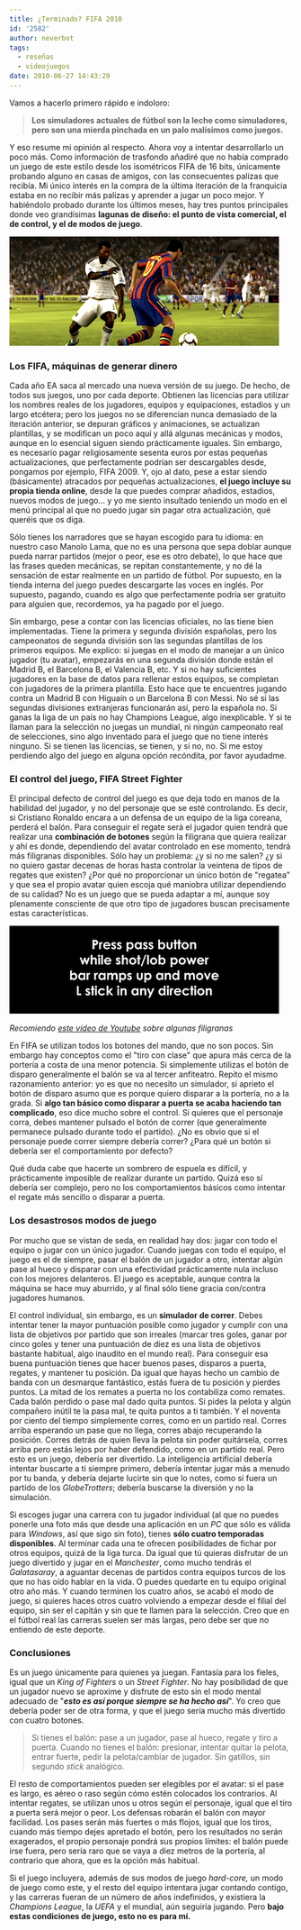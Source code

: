 ```yaml
---
title: ¿Terminado? FIFA 2010
id: '2582'
author: neverbot
tags:
  - reseñas
  - videojuegos
date: 2010-06-27 14:43:29
---
```


Vamos a hacerlo primero rápido e indoloro:

> **Los simuladores actuales de fútbol son la leche como simuladores, pero son una mierda pinchada en un palo malísimos como juegos.**

Y eso resume mi opinión al respecto. Ahora voy a intentar desarrollarlo un poco más. Como información de trasfondo añadiré que no había comprado un juego de este estilo desde los isométricos FIFA de 16 bits, únicamente probando alguno en casas de amigos, con las consecuentes palizas que recibía. Mi único interés en la compra de la última iteración de la franquicia estaba en no recibir más palizas y aprender a jugar un poco mejor. Y habiéndolo probado durante los últimos meses, hay tres puntos principales donde veo grandísimas **lagunas de diseño: el punto de vista comercial, el de control, y el de modos de juego**.

![Captura de pantalla 2010-06-27 a las 14.26.51.png](./terminado-fifa-2010/Captura-de-pantalla-2010-06-27-a-las-14.26.51.png)

### Los FIFA, máquinas de generar dinero

Cada año EA saca al mercado una nueva versión de su juego. De hecho, de todos sus juegos, uno por cada deporte. Obtienen las licencias para utilizar los nombres reales de los jugadores, equipos y equipaciones, estadios y un largo etcétera; pero los juegos no se diferencian nunca demasiado de la iteración anterior, se depuran gráficos y animaciones, se actualizan plantillas, y se modifican un poco aquí y allá algunas mecánicas y modos, aunque en lo esencial siguen siendo prácticamente iguales. Sin embargo, es necesario pagar religiosamente sesenta euros por estas pequeñas actualizaciones, que perfectamente podrían ser descargables desde, pongamos por ejemplo, FIFA 2009. Y, ojo al dato, pese a estar siendo (básicamente) atracados por pequeñas actualizaciones, **el juego incluye su propia tienda online**, desde la que puedes comprar añadidos, estadios, nuevos modos de juego... y yo me siento insultado teniendo un modo en el menú principal al que no puedo jugar sin pagar otra actualización, qué queréis que os diga.

Sólo tienes los narradores que se hayan escogido para tu idioma: en nuestro caso Manolo Lama, que no es una persona que sepa doblar aunque pueda narrar partidos (mejor o peor, ese es otro debate), lo que hace que las frases queden mecánicas, se repitan constantemente, y no dé la sensación de estar realmente en un partido de fútbol. Por supuesto, en la tienda interna del juego puedes descargarte las voces en inglés. Por supuesto, pagando, cuando es algo que perfectamente podría ser gratuito para alguien que, recordemos, ya ha pagado por el juego.

Sin embargo, pese a contar con las licencias oficiales, no las tiene bien implementadas. Tiene la primera y segunda división españolas, pero los campeonatos de segunda división son las segundas plantillas de los primeros equipos. Me explico: si juegas en el modo de manejar a un único jugador (tu avatar), empezarás en una segunda división donde están el Madrid B, el Barcelona B, el Valencia B, etc. Y si no hay suficientes jugadores en la base de datos para rellenar estos equipos, se completan con jugadores de la primera plantilla. Esto hace que te encuentres jugando contra un Madrid B con Higuaín o un Barcelona B con Messi. No sé si las segundas divisiones extranjeras funcionarán así, pero la española no. Si ganas la liga de un país no hay Champions League, algo inexplicable. Y si te llaman para la selección no juegas un mundial, ni ningún campeonato real de selecciones, sino algo inventado para el juego que no tiene interés ninguno. Si se tienen las licencias, se tienen, y si no, no. Si me estoy perdiendo algo del juego en alguna opción recóndita, por favor ayudadme.

### El control del juego, FIFA Street Fighter

El principal defecto de control del juego es que deja todo en manos de la habilidad del jugador, y no del personaje que se esté controlando. Es decir, si Cristiano Ronaldo encara a un defensa de un equipo de la liga coreana, perderá el balón. Para conseguir el regate será el jugador quien tendrá que realizar una **combinación de botones** según la filigrana que quiera realizar y ahí es donde, dependiendo del avatar controlado en ese momento, tendrá más filigranas disponibles. Sólo hay un problema: ¿y si no me salen? ¿y si no quiero gastar decenas de horas hasta controlar la veintena de tipos de regates que existen? ¿Por qué no proporcionar un único botón de "regatea" y que sea el propio avatar quien escoja qué maniobra utilizar dependiendo de su calidad? No es un juego que se pueda adaptar a mí, aunque soy plenamente consciente de que otro tipo de jugadores buscan precisamente estas características.

![Captura de pantalla 2010-06-27 a las 14.32.33.png](./terminado-fifa-2010/Captura-de-pantalla-2010-06-27-a-las-14.32.33.png)

_Recomiendo_ [_este vídeo de Youtube_](http://www.youtube.com/watch?v=h8tgRw8I7U0) _sobre algunas filigranas_

En FIFA se utilizan todos los botones del mando, que no son pocos. Sin embargo hay conceptos como el "tiro con clase" que apura más cerca de la portería a costa de una menor potencia. Si simplemente utilizas el botón de disparo generalmente el balón se va al tercer anfiteatro. Repito el mismo razonamiento anterior: yo es que no necesito un simulador, si aprieto el botón de disparo asumo que es porque quiero disparar a la portería, no a la grada. Si **algo tan básico como disparar a puerta se acaba haciendo tan complicado**, eso dice mucho sobre el control. Si quieres que el personaje corra, debes mantener pulsado el botón de correr (que generalmente permanece pulsado durante todo el partido). ¿No es obvio que si el personaje puede correr siempre debería correr? ¿Para qué un botón si debería ser el comportamiento por defecto?

Qué duda cabe que hacerte un sombrero de espuela es difícil, y prácticamente imposible de realizar durante un partido. Quizá eso sí debería ser complejo, pero no los comportamientos básicos como intentar el regate más sencillo o disparar a puerta.

### Los desastrosos modos de juego

Por mucho que se vistan de seda, en realidad hay dos: jugar con todo el equipo o jugar con un único jugador. Cuando juegas con todo el equipo, el juego es el de siempre, pasar el balón de un jugador a otro, intentar algún pase al hueco y disparar con una efectividad prácticamente nula incluso con los mejores delanteros. El juego es aceptable, aunque contra la máquina se hace muy aburrido, y al final sólo tiene gracia con/contra jugadores humanos.

El control individual, sin embargo, es un **simulador de correr**. Debes intentar tener la mayor puntuación posible como jugador y cumplir con una lista de objetivos por partido que son irreales (marcar tres goles, ganar por cinco goles y tener una puntuación de diez es una lista de objetivos bastante habitual, algo inaudito en el mundo real). Para conseguir esa buena puntuación tienes que hacer buenos pases, disparos a puerta, regates, y mantener tu posición. Da igual que hayas hecho un cambio de banda con un desmarque fantástico, estás fuera de tu posición y pierdes puntos. La mitad de los remates a puerta no los contabiliza como remates. Cada balón perdido o pase mal dado quita puntos. Si pides la pelota y algún compañero inútil te la pasa mal, te quita puntos a ti también. Y el noventa por ciento del tiempo simplemente corres, como en un partido real. Corres arriba esperando un pase que no llega, corres abajo recuperando la posición. Corres detrás de quien lleva la pelota sin poder quitársela, corres arriba pero estás lejos por haber defendido, como en un partido real. Pero esto es un juego, debería ser divertido. La inteligencia artificial debería intentar buscarte a ti siempre primero, debería intentar jugar más a menudo por tu banda, y debería dejarte lucirte sin que lo notes, como si fuera un partido de los _GlobeTrotters_; debería buscarse la diversión y no la simulación.

Si escoges jugar una carrera con tu jugador individual (al que no puedes ponerle una foto más que desde una aplicación en un _PC_ que sólo es válida para _Windows_, así que sigo sin foto), tienes **sólo cuatro temporadas disponibles**. Al terminar cada una te ofrecen posibilidades de fichar por otros equipos, quizá de la liga turca. Da igual que tú quieras disfrutar de un juego divertido y jugar en el _Manchester_, como mucho tendrás el _Galatasaray_, a aguantar decenas de partidos contra equipos turcos de los que no has oído hablar en la vida. O puedes quedarte en tu equipo original otro año más. Y cuando terminen los cuatro años, se acabó el modo de juego, si quieres haces otros cuatro volviendo a empezar desde el filial del equipo, sin ser el capitán y sin que te llamen para la selección. Creo que en el fútbol real las carreras suelen ser más largas, pero debe ser que no entiendo de este deporte.

### Conclusiones

Es un juego únicamente para quienes ya juegan. Fantasía para los fieles, igual que un _King of Fighters_ o un _Street Fighter_. No hay posibilidad de que un jugador nuevo se aproxime y disfrute de esto sin el modo mental adecuado de "**_esto es así porque siempre se ha hecho así_**". Yo creo que debería poder ser de otra forma, y que el juego sería mucho más divertido con cuatro botones.

> Si tienes el balón: pase a un jugador, pase al hueco, regate y tiro a puerta. Cuando no tienes el balón: presionar, intentar quitar la pelota, entrar fuerte, pedir la pelota/cambiar de jugador. Sin gatillos, sin segundo _stick_ analógico.

El resto de comportamientos pueden ser elegibles por el avatar: si el pase es largo, es aéreo o raso según cómo estén colocados los contrarios. Al intentar regates, se utilizan unos u otros según el personaje, igual que el tiro a puerta será mejor o peor. Los defensas robarán el balón con mayor facilidad. Los pases serán más fuertes o más flojos, igual que los tiros, cuando más tiempo dejes apretado el botón, pero los resultados no serán exagerados, el propio personaje pondrá sus propios límites: el balón puede irse fuera, pero sería raro que se vaya a diez metros de la portería, al contrario que ahora, que es la opción más habitual.

Si el juego incluyera, además de sus modos de juego _hard-core,_ un modo de juego como este, y el resto del equipo intentara jugar contando contigo, y las carreras fueran de un número de años indefinidos, y existiera la _Champions League_, la _UEFA_ y el mundial, aún seguiría jugando. Pero **bajo estas condiciones de juego, esto no es para mí.**